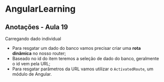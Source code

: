 # AngularLearning

## Anotações - Aula 19

Carregando dado individual

- Para resgatar um dado do banco vamos precisar criar uma **rota dinâmica** no nosso router;
- Baseado no id do item teremos a seleção de dado do banco, geralmente o id vem pela URL;
- Para resgatar parâmetros da URL vamos utilizar o `ActivatedRoute`, um módulo de Angular.
